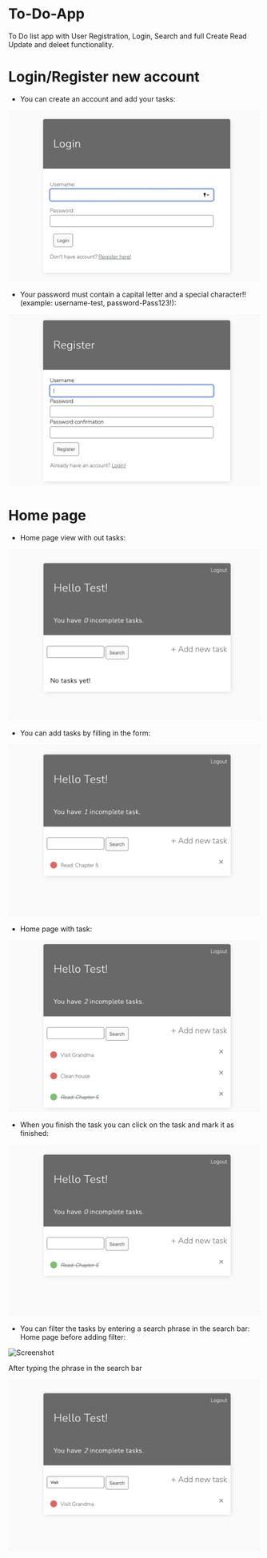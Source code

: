 # To-Do-App
To Do list app with User Registration, Login, Search and full Create Read Update and deleet functionality.

# Login/Register new account
* You can create an account and add your tasks:

![Screenshot](todoscreens/login.png)

* Your password must contain a capital letter and a special character!! (example: username-test, password-Pass123!):

![Screenshot](todoscreens/register.png)

# Home page
* Home page view with out tasks:

![Screenshot](todoscreens/main1.png)

* You can add tasks by filling in the form:

![Screenshot](todoscreens/main2.png)

* Home page with task:

![Screenshot](todoscreens/main3.png)

* When you finish the task you can click on the task and mark it as finished:

![Screenshot](todoscreens/done.png)

* You can filter the tasks by entering a search phrase in the search bar:
Home page before adding filter:

![Screenshot](todoscreens/main4.png)

After typing the phrase in the search bar

![Screenshot](todoscreens/filter.png)









